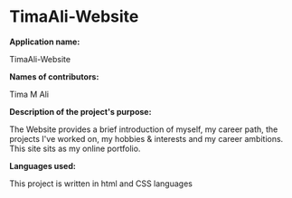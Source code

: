 # TimaAli-Website
**Application name:**

TimaAli-Website

**Names of contributors:**

Tima M Ali

**Description of the project's purpose:**

The Website provides a brief introduction of myself, my career path, the projects I've worked on, my hobbies & interests and my career ambitions. This site sits as my online portfolio.

**Languages used:**

This project is written in html and CSS languages

